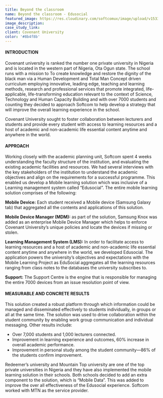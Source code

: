 ```yaml
---
title: Beyond the classroom
name: Beyond the classroom - Edusocial
featured_image: https://res.cloudinary.com/softcomux/image/upload/v1533826888/sfc/stories/edusocial.png
image_description: 
case_study_link: 
client: Covenant University
color: '#8b4f8b'
---
```


#### INTRODUCTION
Covenant university is ranked the number one private university in Nigeria and is located in the western part of Nigeria, Ota Ogun state. The school runs with a mission to To create knowledge and restore the dignity of the black man via a Human Development and Total Man Concept driven curriculum employing innovative, leading edge, teaching and learning methods, research and professional services that promote integrated, life-applicable, life-transforming education relevant to the context of Science, Technology and Human Capacity Building and with over 7000 students and counting they decided to approach Softcom to help develop a strategy that will improve the overall learning experience in the school.

Covenant University sought to foster collaboration between lecturers and students and provide every student with access to learning resources and a host of academic and    non-academic life essential content anytime and anywhere in the world.

#### APPROACH
Working closely with the academic planning unit, Softcom spent 4 weeks understanding the faculty structure of the institution, and evaluating the existing academic facilities and resources. We had several interviews with the key stakeholders of the institution to understand the academic objectives and align on the requirements for a successful programme. This enabled us develop a Mobile learning solution which was inclusive of a Learning management system called “Edusocial”. The entire mobile learning solution comprises of the following:

**Mobile Device:** Each student received a Mobile device (Samsung Galaxy tab) that aggregated all the contents and applications of this solution.

**Mobile Device Manager (MDM):** as part of the solution, Samsung Knox was added as an enterprise Mobile Device Manager which helps to enforce Covenant University’s unique policies and locate the devices if missing or stolen.

**Learning Management System (LMS):** In order to facilitate access to learning resources and a host of academic and non-academic life essential content anytime and anywhere in the world, we developed Edusocial. The application powers the university’s objectives and expectations with the Mobile Learning Project as EduSocial aggregates all the learning resources ranging from class notes to the databases the university subscribes to. 

**Support:** The Support Centre is the engine that is responsible for managing the entire 7000 devices from an issue resolution point of view.

#### MEASURABLE AND CONCRETE RESULTS
This solution created a robust platform through which information could be managed and disseminated effectively to students individually, in groups or all at the same time. The solution was used to drive collaboration within the student community by enabling work group communication and individual messaging. Other results include:
- Over 7,000 students and 1,000 lecturers connected.
- Improvement in learning experience and outcomes, 60% increase in overall academic performance.
- Improvement in personal study among the student community—86% of the students confirm improvement.

Redeemer’s university and Mountain Top university are one of the top private universities in Nigeria and they have also implemented the mobile learning solution in their schools. Both schools decided to add an extra component to the solution, which is “Mobile Data”. This was added to improve the over all effectiveness of the Edusocial experience. Softcom worked with MTN as the service provider.
 
